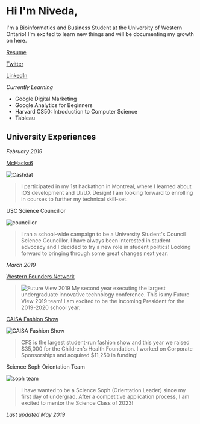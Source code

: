 # Hi I'm Niveda,

I'm a Bioinformatics and Business Student at the University of Western Ontario! I'm excited to learn new things and will be documenting my growth on here. 

[Resume](https://drive.google.com/file/d/1GKrbP3vK8D5HVbIhL5lmNOVAORQpq8B4/view?usp=sharing)

[Twitter](https://twitter.com/niveda_bala)

[LinkedIn](https://www.linkedin.com/in/niveda-b/)

*Currently Learning*

- Google Digital Marketing
- Google Analytics for Beginners
- Harvard CS50: Introduction to Computer Science
- Tableau 

## **University Experiences**

*February 2019*

[McHacks6](https://devpost.com/software/cashdat)

![Cashdat](https://challengepost-s3-challengepost.netdna-ssl.com/photos/production/software_photos/000/755/342/datas/gallery.jpg)
>I participated in my 1st hackathon in Montreal, where I learned about IOS development and UI/UX Design! I am looking forward to enrolling in  courses to further my technical skill-set.

USC Science Councillor

![councillor](https://scontent-yyz1-1.xx.fbcdn.net/v/t1.0-9/50471980_520941265094229_2887100054575775744_n.png?_nc_cat=102&_nc_ht=scontent-yyz1-1.xx&oh=4641360fa22579346ca3bb4a61e27715&oe=5D39366B)
>I ran a school-wide campaign to be a University Student's Council Science Councillor. I have always been interested in student advocacy and I decided to try a new role in student politics! Looking forward to bringing through some great changes next year.

*March 2019*

[Western Founders Network](https://www.foundersnetwork.ca/)

>![Future View 2019](https://github.com/nivedabala/nivedabala.github.io/blob/master/assets/DSC_8519.jpg?raw=true)
>My second year executing the largest undergraduate innovative technology conference. This is my Future View 2019 team! I am excited to be the incoming President for the 2019-2020 school year.

[CAISA Fashion Show](https://caisafashionshow.com/)


![CAISA Fashion Show](https://scontent-yyz1-1.xx.fbcdn.net/v/t1.0-9/56214390_1884716044967831_3825923495380910080_o.jpg?_nc_cat=108&_nc_ht=scontent-yyz1-1.xx&oh=84414813172c090f71e9229376d64367&oe=5D3204F1)
>CFS is the largest student-run fashion show and this year we raised $35,000 for the Children's Health Foundation. I worked on Corporate Sponsorships and acquired $11,250 in funding!

Science Soph Orientation Team

![soph team](https://github.com/nivedabala/nivedabala.github.io/blob/master/assets/IMG_3957.JPG?raw=true)
>I have wanted to be a Science Soph (Orientation Leader) since my first day of undergrad. After a competitive application process, I am excited to mentor the Science Class of 2023!

*Last updated May 2019*
